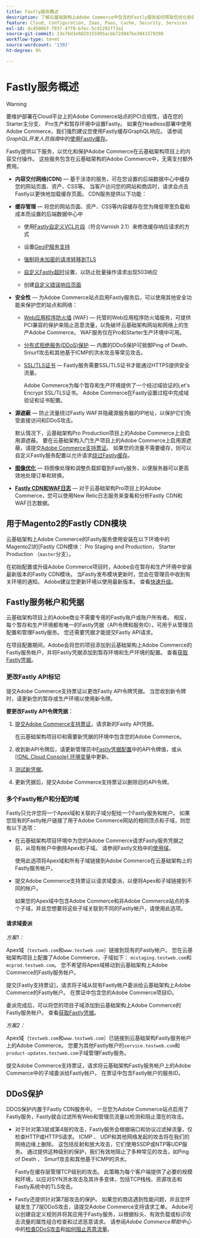 ```yaml
---
title: Fastly服务概述
description: 了解云基础架构上Adobe Commerce中包含的Fastly服务如何帮助您优化和保护Adobe Commerce站点的内容交付操作。
feature: Cloud, Configuration, Iaas, Paas, Cache, Security, Services
exl-id: dc4500bf-f037-47f0-b7ec-5cd1291f73a1
source-git-commit: 13e76d3e9829155995acbb72d947be3041579298
workflow-type: tm+mt
source-wordcount: '1392'
ht-degree: 0%

---
```


# Fastly服务概述

>[!WARNING]
>
>要维护部署在Cloud平台上的Adobe Commerce站点的PCI合规性，请在您的Starter主分支、 Pro生产和暂存环境中设置Fastly。 如果在Headless部署中使用Adobe Commerce，我们强烈建议您使用Fastly缓存GraphQL响应。 请参阅&#x200B;*GraphQL开发人员指南*&#x200B;中的[使用Fastly缓存](https://developer.adobe.com/commerce/webapi/graphql/usage/caching/#caching-with-fastly)。

Fastly提供以下服务，以优化和保护Adobe Commerce在云基础架构项目上的内容交付操作。 这些服务包含在云基础架构的Adobe Commerce中，无需支付额外费用。

- **内容交付网络(CDN)** — 基于涂漆的服务，可在您设置的后端数据中心中缓存您的网站页面、资产、CSS等。 当客户访问您的网站和商店时，请求会点击Fastly以更快地加载缓存页面。 CDN服务提供以下功能：

- **缓存管理** — 将您的网站页面、资产、CSS等内容缓存在您为降低带宽负载和成本而设置的后端数据中心中

   - 使用[Fastly自定义VCL片段](fastly-vcl-custom-snippets.md)（符合Varnish 2.1）来修改缓存响应请求的方式

   - 设置[GeoIP服务支持](fastly-custom-cache-configuration.md#configure-geoip-handling)

   - [强制将未加密的请求转移到TLS](fastly-custom-cache-configuration.md#force-tls)

   - [自定义Fastly超时](fastly-custom-cache-configuration.md#extend-fastly-timeout)设置，以防止批量操作请求出现503响应

   - 创建[自定义错误响应页面](fastly-custom-response.md)

- **安全性** — 为Adobe Commerce站点启用Fastly服务后，可以使用其他安全功能来保护您的站点和网络：

   - [Web应用程序防火墙](fastly-waf-service.md) (WAF) — 托管的Web应用程序防火墙服务，可提供PCI兼容的保护来阻止恶意流量，以免破坏云基础架构网站和网络上的生产Adobe Commerce。 WAF服务仅在Pro和Starter生产环境中可用。

   - [分布式拒绝服务(DDoS)保护](#ddos-protection) — 内置的DDoS保护可抵御Ping of Death、Smurf攻击和其他基于ICMP的洪水攻击等常见攻击。

   - [SSL/TLS证书](fastly-configuration.md#provision-ssltls-certificates) — Fastly服务需要SSL/TLS证书才能通过HTTPS提供安全流量。

     Adobe Commerce为每个暂存和生产环境提供了一个经过域验证的Let&#39;s Encrypt SSL/TLS证书。 Adobe Commerce在Fastly设置过程中完成域验证和证书配置。

- **源遮蔽** — 防止流量绕过Fastly WAF并隐藏源服务器的IP地址，以保护它们免受直接访问和DDoS攻击。

  默认情况下，云基础架构Pro Production项目上的Adobe Commerce上会启用源遮蔽。 要在云基础架构入门生产项目上的Adobe Commerce上启用源遮蔽，请提交[Adobe Commerce支持票证](https://experienceleague.adobe.com/docs/commerce-knowledge-base/kb/help-center-guide/magento-help-center-user-guide.html#submit-ticket)。 如果您的流量不需要缓存，则可以自定义Fastly服务配置以允许请求[绕过Fastly缓存](fastly-vcl-bypass-to-origin.md)。

- **[图像优化](fastly-image-optimization.md)** — 将图像处理和调整负载卸载到Fastly服务，以便服务器可以更高效地处理订单和转换。

- **[Fastly CDN和WAF日志](../monitor/new-relic-service.md#new-relic-log-management)** — 对于云基础架构Pro项目上的Adobe Commerce，您可以使用New Relic日志服务来查看和分析Fastly CDN和WAF日志数据。

## 用于Magento2的Fastly CDN模块

云基础架构上Adobe Commerce的Fastly服务使用安装在以下环境中的Magento2]的[Fastly CDN模块： Pro Staging and Production， Starter Production （`master`分支）。

在初始配置或升级Adobe Commerce项目时，Adobe会在暂存和生产环境中安装最新版本的Fastly CDN模块。 当Fastly发布模块更新时，您会在管理员中收到有关环境的通知。 Adobe建议您更新环境以使用最新版本。 查看[快速升级](fastly-configuration.md#upgrade-the-fastly-module)。

## Fastly服务帐户和凭据

云基础架构项目上的Adobe商业不需要专用的Fastly账户或账户所有者。 相反，每个暂存和生产环境都有唯一的Fastly凭据（API令牌和服务ID），可用于从管理员配置和管理Fastly服务。 您还需要凭据才能提交Fastly API请求。

在项目配置期间，Adobe会将您的项目添加到云基础架构上Adobe Commerce的Fastly服务帐户，并将Fastly凭据添加到暂存环境和生产环境的配置。 查看[获取Fastly凭据](fastly-configuration.md#get-fastly-credentials)。

### 更改Fastly API标记

提交Adobe Commerce支持票证以更改Fastly API令牌凭据。 当您收到新令牌时，请更新您的暂存或生产环境以使用新令牌。

**要更改Fastly API令牌凭据**：

1. [提交Adobe Commerce支持票证](https://experienceleague.adobe.com/docs/commerce-knowledge-base/kb/help-center-guide/magento-help-center-user-guide.html#submit-ticket)，请求新的Fastly API凭据。

   在云基础架构项目ID和需要新凭据的环境中包含您的Adobe Commerce。

1. 收到新API令牌后，请更新管理员中[Fastly凭据配置](fastly-configuration.md#test-the-fastly-credentials)中的API令牌值，或从[[!DNL Cloud Console] 环境变量](../project/overview.md#configure-environment)中更新。

1. [测试新凭据](fastly-configuration.md#test-the-fastly-credentials)。

1. 更新凭据后，提交Adobe Commerce支持票证以删除旧的API令牌。

### 多个Fastly帐户和分配的域

Fastly只允许您将一个Apex域和关联的子域分配给一个Fastly服务和帐户。 如果您现有的Fastly帐户链接了用于Adobe Commerce网站的相同顶点和子域，则您有以下选项：

- 在云基础架构项目环境中为您的Adobe Commerce请求Fastly服务凭据之前，从现有帐户中删除Apex和子域。 请参阅Fastly文档中的[使用域]。

  使用此选项将Apex域和所有子域链接到Adobe Commerce在云基础架构上的Fastly服务帐户。

- 提交Adobe Commerce支持票证以请求域委派，以便将Apex和子域链接到不同的帐户。

  如果您的Apex域中包含Adobe Commerce和非Adobe Commerce站点的多个子域，并且您想要将这些子域关联到不同的Fastly帐户，请使用此选项。

#### 请求域委派

*方案1：*

Apex域（`testweb.com`和`www.testweb.com`）链接到现有的Fastly帐户。 您在云基础架构项目上配置了Adobe Commerce，子域如下： `mcstaging.testweb.com`和`mcprod.testweb.com`。 您不希望将Apex域移动到云基础架构上Adobe Commerce的Fastly服务帐户。

提交[Fastly支持票证]，请求将子域从现有Fastly帐户委派给云基础架构上Adobe Commerce的Fastly帐户。 在票证中包含您的Adobe Commerce项目ID。

委派完成后，可以将您的项目子域添加到云基础架构上Adobe Commerce的Fastly服务帐户。 查看[获取Fastly凭据](fastly-configuration.md#get-fastly-credentials)。

*方案2：*

Apex域（`testweb.com`和`www.testweb.com`）已链接到云基础架构Fastly服务帐户上的Adobe Commerce。 您要为其他Fastly帐户的`service.testweb.com`和`product-updates.testweb.com`子域管理Fastly服务。

提交Adobe Commerce支持票证，请求将云基础架构Fastly服务帐户上的Adobe Commerce中的子域委派给Fastly帐户。 在票证中包含Fastly帐户的服务ID。

## DDoS保护

DDOS保护内置于Fastly CDN服务中。 一旦您为Adobe Commerce站点启用了Fastly服务，Fastly就会过滤所有Web和管理员流量以检测和阻止潜在的攻击。

- 对于针对第3层或第4层的攻击，Fastly服务会根据端口和协议过滤掉流量，仅检查HTTP或HTTPS请求。 ICMP 、 UDP和其他网络发起的攻击将在我们的网络边缘上删除。 这包括反射和放大攻击，它们使用SSDP或NTP等UDP服务。 通过提供这种级别的保护，我们有效地阻止了多种常见的攻击，如Ping of Death 、 Smurf攻击和其他基于ICMP的洪水。

  Fastly在缓存层管理TCP级别的攻击。 此策略为每个客户端提供了必要的规模和环境，以应对SYN洪水攻击及其许多变体，包括TCP栈栈、资源攻击和Fastly系统中的TLS攻击。

- Fastly还提供针对第7层攻击的保护。 如果您的商店遇到性能问题，并且您怀疑发生了7层DDoS攻击，请提交Adobe Commerce支持请求工单。 Adobe可以创建自定义规则并将其应用于Fastly服务，以根据标头、有效负载或标识攻击流量的属性组合检查和过滤恶意请求。 请参阅&#x200B;*Adobe Commerce帮助中心*&#x200B;中的[检查DDoS攻击]和[如何阻止恶意流量]。

<!--Link definitions-->

[Caching with Fastly]: https://developer.adobe.com/commerce/webapi/graphql/usage/caching/#caching-with-fastly

[检查DDoS攻击]: https://experienceleague.adobe.com/docs/commerce-knowledge-base/kb/troubleshooting/miscellaneous/checking-for-ddos-attack-from-cli.html

[用于Magento2的Fastly CDN模块]: https://github.com/fastly/fastly-magento2

[Fastly支持票]: https://docs.fastly.com/products/support-description-and-sla#support-requests

[如何阻止恶意流量]: https://experienceleague.adobe.com/docs/commerce-knowledge-base/kb/how-to/block-malicious-traffic-for-magento-commerce-on-fastly-level.html

[使用域]: https://docs.fastly.com/en/guides/working-with-domains
